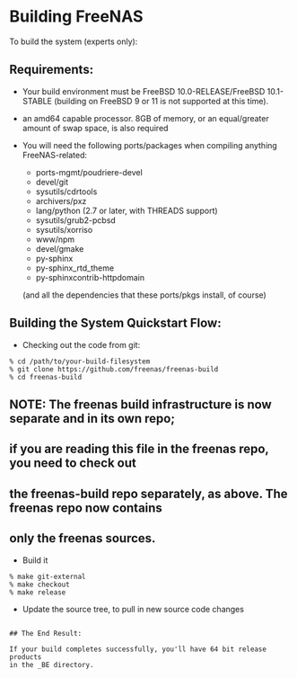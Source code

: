 # Building FreeNAS

To build the system (experts only):

## Requirements:

* Your build environment must be FreeBSD 10.0-RELEASE/FreeBSD 10.1-STABLE (building on
  FreeBSD 9 or 11 is not supported at this time).

* an amd64 capable processor.  8GB of memory, or an equal/greater amount
  of swap space, is also required

* You will need the following ports/packages when compiling anything
  FreeNAS-related:
  * ports-mgmt/poudriere-devel
  * devel/git
  * sysutils/cdrtools
  * archivers/pxz
  * lang/python (2.7 or later, with THREADS support)
  * sysutils/grub2-pcbsd
  * sysutils/xorriso
  * www/npm
  * devel/gmake
  * py-sphinx
  * py-sphinx_rtd_theme
  * py-sphinxcontrib-httpdomain

  (and all the dependencies that these ports/pkgs install, of course)

## Building the System Quickstart Flow:

* Checking out the code from git:

```
% cd /path/to/your-build-filesystem
% git clone https://github.com/freenas/freenas-build
% cd freenas-build
```

## NOTE:  The freenas build infrastructure is now separate and in its own repo;
## if you are reading this file in the freenas repo, you need to check out
## the freenas-build repo separately, as above.  The freenas repo now contains
## only the freenas sources.

* Build it

```
% make git-external
% make checkout
% make release
```

* Update the source tree, to pull in new source code changes

```

## The End Result:

If your build completes successfully, you'll have 64 bit release products
in the _BE directory. 
